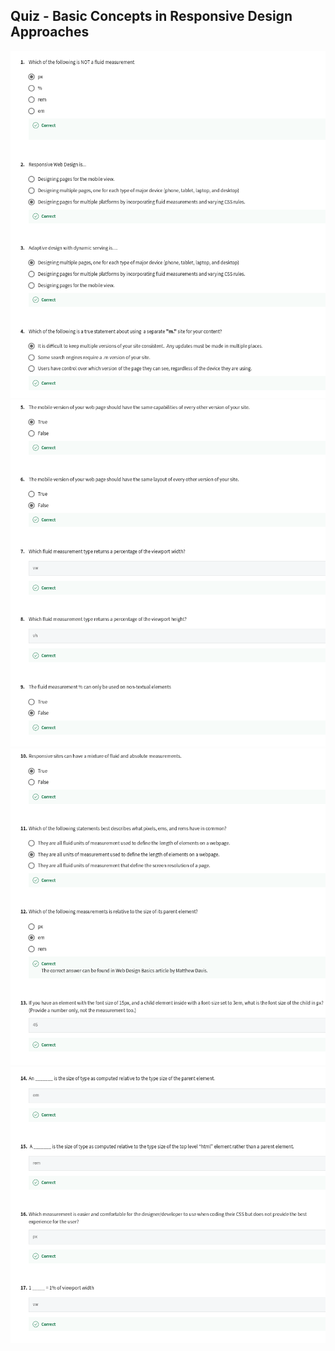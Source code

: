 ## Quiz - Basic Concepts in Responsive Design Approaches

![](/C4-Advanced-Styling-With-Responsive-Design/week1/quiz-basic-concepts-in-responsive-design-approaches/ss1.png)
![](/C4-Advanced-Styling-With-Responsive-Design/week1/quiz-basic-concepts-in-responsive-design-approaches/ss2.png)
![](/C4-Advanced-Styling-With-Responsive-Design/week1/quiz-basic-concepts-in-responsive-design-approaches/ss3.png)
![](/C4-Advanced-Styling-With-Responsive-Design/week1/quiz-basic-concepts-in-responsive-design-approaches/ss4.png)